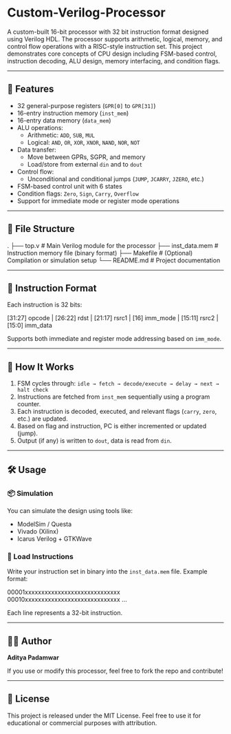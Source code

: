 # Custom-Verilog-Processor

A custom-built 16-bit processor with 32 bit instruction format designed using Verilog HDL. The processor supports arithmetic, logical, memory, and control flow operations with a RISC-style instruction set. This project demonstrates core concepts of CPU design including FSM-based control, instruction decoding, ALU design, memory interfacing, and condition flags.

---

## 🧠 Features

- 32 general-purpose registers (`GPR[0]` to `GPR[31]`)
- 16-entry instruction memory (`inst_mem`)
- 16-entry data memory (`data_mem`)
- ALU operations:
  - Arithmetic: `ADD`, `SUB`, `MUL`
  - Logical: `AND`, `OR`, `XOR`, `XNOR`, `NAND`, `NOR`, `NOT`
- Data transfer:
  - Move between GPRs, SGPR, and memory
  - Load/store from external `din` and to `dout`
- Control flow:
  - Unconditional and conditional jumps (`JUMP`, `JCARRY`, `JZERO`, etc.)
- FSM-based control unit with 6 states
- Condition flags: `Zero`, `Sign`, `Carry`, `Overflow`
- Support for immediate mode or register mode operations

---

## 📁 File Structure

.
├── top.v # Main Verilog module for the processor
├── inst_data.mem # Instruction memory file (binary format)
├── Makefile # (Optional) Compilation or simulation setup
└── README.md # Project documentation

---

## 🧾 Instruction Format

Each instruction is 32 bits:

[31:27] opcode | [26:22] rdst | [21:17] rsrc1 | [16] imm_mode | [15:11] rsrc2 | [15:0] imm_data


Supports both immediate and register mode addressing based on `imm_mode`.

---

## 🚀 How It Works

1. FSM cycles through: `idle → fetch → decode/execute → delay → next → halt check`
2. Instructions are fetched from `inst_mem` sequentially using a program counter.
3. Each instruction is decoded, executed, and relevant flags (`carry`, `zero`, etc.) are updated.
4. Based on flag and instruction, PC is either incremented or updated (jump).
5. Output (if any) is written to `dout`, data is read from `din`.

---

## 🛠️ Usage

### 📦 Simulation

You can simulate the design using tools like:
- ModelSim / Questa
- Vivado (Xilinx)
- Icarus Verilog + GTKWave

### 💬 Load Instructions

Write your instruction set in binary into the `inst_data.mem` file. Example format:

00001xxxxxxxxxxxxxxxxxxxxxxxxxxxxx
00010xxxxxxxxxxxxxxxxxxxxxxxxxxxxx
...


Each line represents a 32-bit instruction.

---

## 🧑‍💻 Author

**Aditya Padamwar**

If you use or modify this processor, feel free to fork the repo and contribute!

---

## 📜 License

This project is released under the MIT License. Feel free to use it for educational or commercial purposes with attribution.

